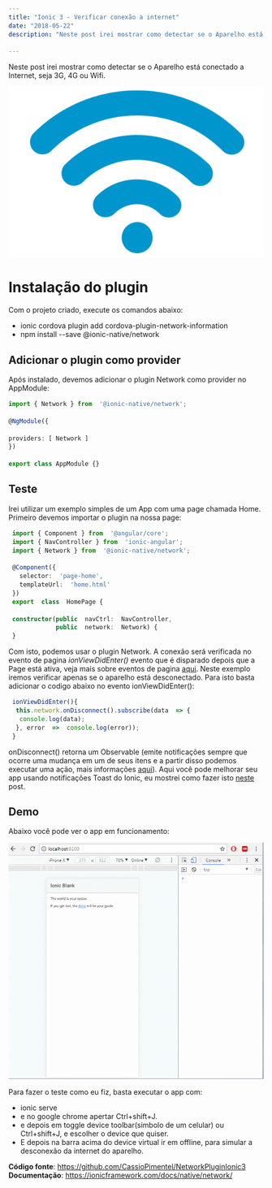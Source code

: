 ```yaml
---
title: "Ionic 3 - Verificar conexão a internet"
date: "2018-05-22"
description: "Neste post irei mostrar como detectar se o Aparelho está conectado a Internet."

---
```


Neste post irei mostrar como detectar se o Aparelho está conectado a Internet, seja 3G, 4G ou Wifi.

![enter image description here](https://raw.githubusercontent.com/CassioPimentel/cassiopimentel.github.io/master/images/networking/wifi1.png)

# Instalação do plugin

Com o projeto criado, execute os comandos abaixo:

 - ionic cordova plugin add cordova-plugin-network-information
 - npm install --save @ionic-native/network

## Adicionar o plugin como provider

Após instalado, devemos adicionar o plugin Network como provider no AppModule:

  ```ts
  import { Network } from  '@ionic-native/network';
    
  @NgModule({
    
  providers: [ Network ]
  })
   
  export class AppModule {}
```

## Teste

Irei utilizar um exemplo simples de um App com uma page chamada Home. Primeiro devemos importar o plugin na nossa page:

```ts
 import { Component } from  '@angular/core';
 import { NavController } from  'ionic-angular';
 import { Network } from  '@ionic-native/network';
    
 @Component({
   selector:  'page-home',
   templateUrl:  'home.html'
 })
 export  class  HomePage {

 constructor(public  navCtrl:  NavController,
             public  network:  Network) {
 }
```

Com isto, podemos usar o plugin Network. A conexão será verificada no evento de pagina *ionViewDidEnter()* evento que é disparado depois que a Page está ativa, veja mais sobre eventos de pagina [aqui](https://ionicframework.com/docs/api/navigation/NavController/#lifecycle-events).  Neste exemplo iremos verificar apenas se o aparelho está desconectado. Para isto basta adicionar o codigo abaixo no evento ionViewDidEnter():

```ts
 ionViewDidEnter(){
  this.network.onDisconnect().subscribe(data  => {
   console.log(data);
  }, error  =>  console.log(error));
 }
```

onDisconnect() retorna um Observable (emite notificações sempre que ocorre uma mudança em um de seus itens e a partir disso podemos executar uma ação, mais informações [aqui](https://tableless.com.br/entendendo-rxjs-observable-com-angular/)). Aqui você pode melhorar seu app usando notificações Toast do Ionic, eu mostrei como fazer isto [neste](http://cassiopimentel.github.io/2018/Ionic3-Notifica%C3%A7%C3%B5es-com-Toast/) post.

## Demo

Abaixo você pode ver o app em funcionamento:

![enter image description here](https://github.com/CassioPimentel/cassiopimentel.github.io/blob/master/images/networking/testeNetworkIonic.gif?raw=true)

Para fazer o teste como eu fiz, basta executar o app com:
 - ionic serve 
 - e no google chrome apertar  Ctrl+shift+J.
 - e depois em toggle device toolbar(simbolo de um celular) ou   
   Ctrl+shift+J, e escolher o device que quiser.
 - E depois na barra acima do device virtual ir em offline, para simular a desconexão da internet do aparelho.

**Código fonte**: https://github.com/CassioPimentel/NetworkPluginIonic3
**Documentação**: https://ionicframework.com/docs/native/network/
